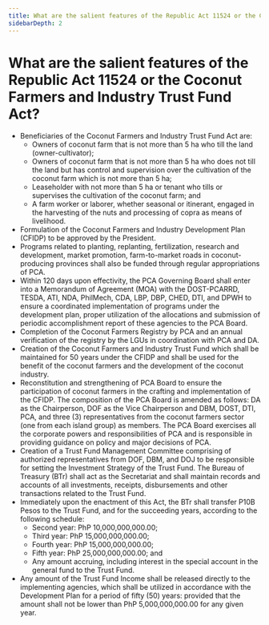 ```yaml
---
title: What are the salient features of the Republic Act 11524 or the Coconut Farmers and Industry Trust Fund Act?
sidebarDepth: 2
---
```


# What are the salient features of the Republic Act 11524 or the Coconut Farmers and Industry Trust Fund Act?


 - Beneficiaries of the Coconut Farmers and Industry Trust Fund Act are:
     - Owners of coconut farm that is not more than 5 ha who till the land (owner-cultivator);
     - Owners of coconut farm that is not more than 5 ha who does not till the land but has control and supervision over the cultivation of the coconut farm which is not more than 5 ha;
     - Leaseholder with not more than 5 ha or tenant who tills or supervises the cultivation of the coconut farm; and
     - A farm worker or laborer, whether seasonal or itinerant, engaged in the harvesting of the nuts and processing of copra as means of livelihood.
 - Formulation of the Coconut Farmers and Industry Development Plan (CFIDP) to be approved by the President.
 - Programs related to planting, replanting, fertilization, research and development, market promotion, farm-to-market roads in coconut-producing provinces shall also be funded through regular appropriations of PCA.
 - Within 120 days upon effectivity, the PCA Governing Board shall enter into a Memorandum of Agreement (MOA) with the DOST-PCARRD, TESDA, ATI, NDA, PhilMech, CDA, LBP, DBP, CHED, DTI, and DPWH to ensure a coordinated implementation of programs under the development plan, proper utilization of the allocations and submission of periodic accomplishment report of these agencies to the PCA Board.
 - Completion of the Coconut Farmers Registry by PCA and an annual verification of the registry by the LGUs in coordination with PCA and DA.
 - Creation of the Coconut Farmers and Industry Trust Fund which shall be maintained for 50 years under the CFIDP and shall be used for the benefit of the coconut farmers and the development of the coconut industry.
 - Reconstitution and strengthening of PCA Board to ensure the participation of coconut farmers in the crafting and implementation of the CFIDP. The composition of the PCA Board is amended as follows: DA as the Chairperson, DOF as the Vice Chairperson and DBM, DOST, DTI, PCA, and three (3) representatives from the coconut farmers sector (one from each island group) as members. The PCA Board exercises all the corporate powers and responsibilities of PCA and is responsible in providing guidance on policy and major decisions of PCA.
 - Creation of a Trust Fund Management Committee comprising of authorized representatives from DOF, DBM, and DOJ to be responsible for setting the Investment Strategy of the Trust Fund. The Bureau of Treasury (BTr) shall act as the Secretariat and shall maintain records and accounts of all investments, receipts, disbursements and other transactions related to the Trust Fund. 
 - Immediately upon the enactment of this Act, the BTr shall transfer P10B Pesos to the Trust Fund, and for the succeeding years, according to the following schedule:
     - Second year: PhP 10,000,000,000.00;
     - Third year: PhP 15,000,000,000.00;
     - Fourth year: PhP 15,000,000,000.00;
     - Fifth year: PhP 25,000,000,000.00; and 
     - Any amount accruing, including interest in the special account in the general fund to the Trust Fund.
 - Any amount of the Trust Fund Income shall be released directly to the implementing agencies, which shall be utilized in accordance with the Development Plan for a period of fifty (50) years: provided that the amount shall not be lower than PhP 5,000,000,000.00 for any given year.
